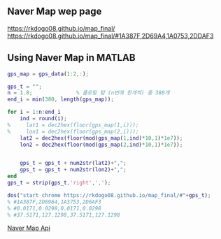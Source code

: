 ## Naver Map wep page

https://rkdogo08.github.io/map_final/  
https://rkdogo08.github.io/map_final/#1A387F,2D69A4,1A0753,2DDAF3

## Using Naver Map in MATLAB

```matlab
gps_map = gps_data(1:2,:);

gps_t = "";
n = 1.8;              % 플로팅 텀 (n번에 한개씩) 총 380개
end_i = min(380, length(gps_map));

for i = 1:n:end_i
    ind = round(i);
%     lat1 = dec2hex(floor(gps_map(1,i)));
%     lon1 = dec2hex(floor(gps_map(2,i)));
    lat2 = dec2hex(floor(mod(gps_map(1,ind)*10,1)*1e7));
    lon2 = dec2hex(floor(mod(gps_map(2,ind)*10,1)*1e7));


    gps_t = gps_t + num2str(lat2)+",";
    gps_t = gps_t + num2str(lon2)+",";
end
gps_t = strip(gps_t,'right',',');

dos("start chrome https://rkdogo08.github.io/map_final/#"+gps_t);
% #1A387F,2D6964,1A3753,2D6AF3
% #0.0171,0.0298,0.0171,0.0298
% #37.5171,127.1298,37.5171,127.1298
```


[Naver Map Api](https://www.ncloud.com/product/applicationService/maps)
